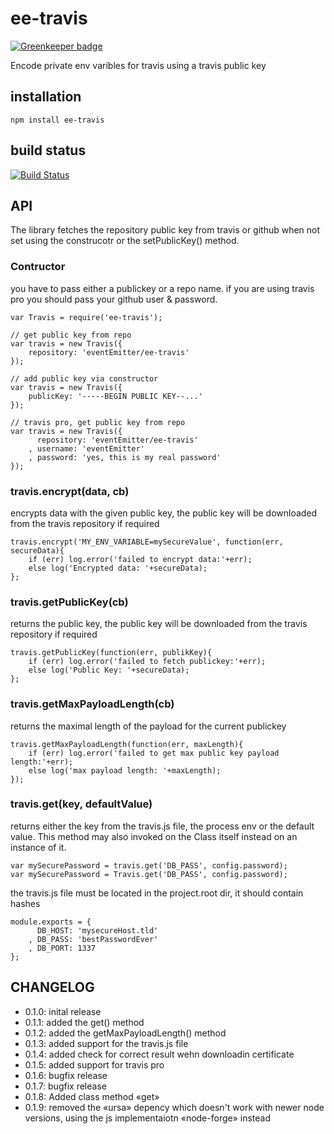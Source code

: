 # ee-travis

[![Greenkeeper badge](https://badges.greenkeeper.io/eventEmitter/ee-travis.svg)](https://greenkeeper.io/)

Encode private env varibles for travis using a travis public key

## installation

	npm install ee-travis

## build status

[![Build Status](https://travis-ci.org/eventEmitter/ee-travis.png?branch=master)](https://travis-ci.org/eventEmitter/ee-travis)


## API

The library fetches the repository public key from travis or github when not set using the construcotr or the setPublicKey() method.

### Contructor

you have to pass either a publickey or a repo name. if you are using travis pro you should pass your github user & password.
	
	var Travis = require('ee-travis');

	// get public key from repo
	var travis = new Travis({ 
		repository: 'eventEmitter/ee-travis'
	});

	// add public key via constructor
	var travis = new Travis({ 
		publicKey: '-----BEGIN PUBLIC KEY--...'
	});

	// travis pro, get public key from repo
	var travis = new Travis({ 
		  repository: 'eventEmitter/ee-travis'
		, username: 'eventEmitter'
		, password: 'yes, this is my real password'
	});

### travis.encrypt(data, cb)

encrypts data with the given public key, the public key will be downloaded from the travis repository if required

	travis.encrypt('MY_ENV_VARIABLE=mySecureValue', function(err, secureData){
		if (err) log.error('failed to encrypt data:'+err);
		else log('Encrypted data: '+secureData);
	};


### travis.getPublicKey(cb)

returns the public key, the public key will be downloaded from the travis repository if required

	travis.getPublicKey(function(err, publikKey){
		if (err) log.error('failed to fetch publickey:'+err);
		else log('Public Key: '+secureData);
	};



### travis.getMaxPayloadLength(cb)

returns the maximal length of the payload for the current publickey

	travis.getMaxPayloadLength(function(err, maxLength){
		if (err) log.error('failed to get max public key payload length:'+err);
		else log('max payload length: '+maxLength);
	});



### travis.get(key, defaultValue)

returns either the key from the travis.js file, the process env or the default value. This method may also invoked on the Class itself instead on an instance of it.

	var mySecurePassword = travis.get('DB_PASS', config.password);
	var mySecurePassword = Travis.get('DB_PASS', config.password);

the travis.js file must be located in the project.root dir, it should contain hashes

	module.exports = {
		  DB_HOST: 'mysecureHost.tld'
		, DB_PASS: 'bestPasswordEver'
		, DB_PORT: 1337
	};




## CHANGELOG

- 0.1.0: inital release
- 0.1.1: added the get() method
- 0.1.2: added the getMaxPayloadLength() method
- 0.1.3: added support for the travis.js file
- 0.1.4: added check for correct result wehn downloadin certificate
- 0.1.5: added support for travis pro
- 0.1.6: bugfix release
- 0.1.7: bugfix release
- 0.1.8: Added class method «get»
- 0.1.9: removed the «ursa» depency which doesn't work with newer node versions, using the js implementaiotn «node-forge» instead